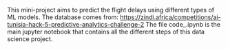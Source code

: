 This mini-project aims to predict the flight delays using different types of ML models. 
The database comes from: https://zindi.africa/competitions/ai-tunisia-hack-5-predictive-analytics-challenge-2
The file code_.ipynb is the main jupyter notebook that contains all the different steps of this data science project. 
